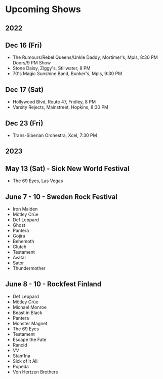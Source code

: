 # Upcoming Shows

## 2022

## Dec 16 (Fri)
- The Rumours/Rebel Queens/Unkle Daddy, Mortimer's, Mpls, 8:30 PM Doors/9 PM Show
- Stone Daisy, Ziggy's, Stillwater, 8 PM
- 70's Magic Sunshine Band, Bunker's, Mpls, 9:30 PM

## Dec 17 (Sat)
- Hollywood Blvd, Route 47, Fridley, 8 PM
- Varsity Rejects, Mainstreet, Hopkins, 8:30 PM

## Dec 23 (Fri)
- Trans-Siberian Orchestra, Xcel, 7:30 PM

## 2023

## May 13 (Sat) - Sick New World Festival
- The 69 Eyes, Las Vegas

## June 7 - 10 - Sweden Rock Festival

- Iron Maiden
- Mötley Crüe
- Def Leppard
- Ghost
- Pantera
- Gojira
- Behemoth
- Clutch
- Testament
- Avatar
- Sator
- Thundermother

## June 8 - 10 - Rockfest Finland

- Def Leppard
- Mötley Crüe
- Michael Monroe
- Beast in Black
- Pantera
- Monster Magnet
- The 69 Eyes
- Testament
- Escape the Fate
- Rancid
- VV
- Stam1na
- Sick of it All
- Popeda
- Von Hertzen Brothers


